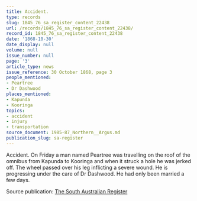 ```yaml
---
title: Accident.
type: records
slug: 1845_76_sa_register_content_22438
url: /records/1845_76_sa_register_content_22438/
record_id: 1845_76_sa_register_content_22438
date: '1868-10-30'
date_display: null
volume: null
issue_number: null
page: '3'
article_type: news
issue_reference: 30 October 1868, page 3
people_mentioned:
- Peartree
- Dr Dashwood
places_mentioned:
- Kapunda
- Kooringa
topics:
- accident
- injury
- transportation
source_document: 1985-87_Northern__Argus.md
publication_slug: sa-register
---
```


Accident.  On Friday a man named Peartree was travelling on the roof of the omnibus from Kapunda to Kooringa and when it struck a hole he was jerked off.  The wheel passed over his leg inflicting a severe wound.  He is progressing under the care of Dr Dashwood.  He had only been married a few days.

Source publication: [The South Australian Register](/publications/sa-register/)
